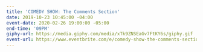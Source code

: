 ```yaml
---
title: 'COMEDY SHOW: The Comments Section'
date: 2019-10-23 10:45:00 -04:00
event-date: 2020-02-26 19:00:00 -05:00
end-time: '09PM'
giphy-url: https://media.giphy.com/media/xTk9ZNSEaGv7FtKY6s/giphy.gif
event-url: https://www.eventbrite.com/e/comedy-show-the-comments-section-tickets-92079711897
---
```


